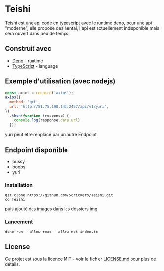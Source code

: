 # Teishi
Teishi est une api codé en typescript avec le runtime deno, pour une api "moderne", elle propose des hentai, l'api est actuellement indisponible mais sera ouvert dans peu de temps

## Construit avec

* [Deno](https://www.deno.land) - runtime
* [TypeScript](https://www.typescriptlang.org/) - language

## Exemple d'utilisation (avec nodejs)
```js
const axios = require('axios');
axios({
  method: 'get',
  url: 'http://51.75.190.143:2457/api/v1/yuri',
})
  .then(function (response) {
    console.log(response.data.url)
  });
```
yuri peut etre renplacé par un autre Endpoint

## Endpoint disponible
- pussy
- boobs
- yuri

### Installation
```
git clone https://github.com/Scrickers/Teishi.git
cd Teishi
```
puis ajouté des images dans les dossiers img
### Lancement
``` 
deno run --allow-read --allow-net index.ts
```
## License

Ce projet est sous la licence MIT - voir le fichier [LICENSE.md](LICENSE.md) pour plus de détails.